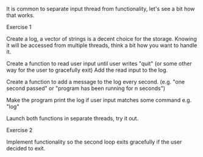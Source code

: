 It is common to separate input thread from functionality, let's see a bit how that works.

 

Exercise 1

Create a log, a vector of strings is a decent choice for the storage.  Knowing it will be accessed from multiple threads, think a bit how you want to handle it.

 

Create a function to read user input until user writes "quit" (or some other way for the user to gracefully exit) Add the read input to the log.

Create a function to add a message to the log every second.  (e.g. "one second passed" or "program has been running for n seconds")

 

Make the program print the log if user input matches some command e.g. "log"

Launch both functions in separate threads, try it out.

 

Exercise 2

Implement functionality so the second loop exits gracefully if the user decided to exit.